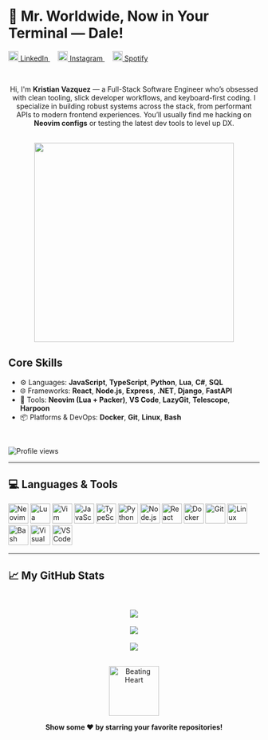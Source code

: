 # 🚀 Mr. Worldwide, Now in Your Terminal — Dale!

<p align="left">
  <a href="https://www.linkedin.com/in/kristianvazquez1/" target="_blank">
    <img src="https://cdn.jsdelivr.net/gh/simple-icons/simple-icons/icons/linkedin.svg" alt="LinkedIn" width="20" /> LinkedIn
  </a>&nbsp;&nbsp;&nbsp;
  <a href="https://www.instagram.com/solorunner_kris/" target="_blank">
    <img src="https://cdn.jsdelivr.net/gh/simple-icons/simple-icons/icons/instagram.svg" alt="Instagram" width="20" /> Instagram
  </a>&nbsp;&nbsp;&nbsp;
  <a href="https://open.spotify.com/user/zomkill2k" target="_blank">
    <img src="https://cdn.jsdelivr.net/gh/simple-icons/simple-icons/icons/spotify.svg" alt="Spotify" width="20" /> Spotify
  </a>
</p>

<br>
<p align="center">
  Hi, I'm <b>Kristian Vazquez</b> — a Full-Stack Software Engineer who’s obsessed with clean tooling, slick developer workflows, and keyboard-first coding. I specialize in building robust systems across the stack, from performant APIs to modern frontend experiences. 
  You’ll usually find me hacking on <b>Neovim configs</b> or testing the latest dev tools to level up DX.
</p>


<br>

<div align="center">
  <img src="https://media0.giphy.com/media/v1.Y2lkPTc5MGI3NjExcDYwamxkZDFxOWJsMjh6Z3p0eDhheXc5aXMxcTh1d2M1NXRqOGJhZiZlcD12MV9pbnRlcm5hbF9naWZfYnlfaWQmY3Q9Zw/KEYEpIngcmXlHetDqz/giphy.gif" width="400"/>
</div>


## Core Skills
- ⚙️ Languages: **JavaScript**, **TypeScript**, **Python**, **Lua**, **C#**, **SQL**
- 🌐 Frameworks: **React**, **Node.js**, **Express**, **.NET**, **Django**, **FastAPI**
- 🧰 Tools: **Neovim (Lua + Packer)**, **VS Code**, **LazyGit**, **Telescope**, **Harpoon**
- 📦 Platforms & DevOps: **Docker**, **Git**, **Linux**, **Bash**

<br>

![Profile views](https://komarev.com/ghpvc/?username=Ceaseless04&style=flat-square)

---

## 💻 Languages & Tools

<p>
  <img src="https://cdn.jsdelivr.net/gh/devicons/devicon/icons/neovim/neovim-original.svg" width="40" alt="Neovim"/>
  <img src="https://cdn.jsdelivr.net/gh/devicons/devicon/icons/lua/lua-original.svg" width="40" alt="Lua"/>
  <img src="https://cdn.jsdelivr.net/gh/devicons/devicon/icons/vim/vim-original.svg" width="40" alt="Vim"/>
  <img src="https://cdn.jsdelivr.net/gh/devicons/devicon/icons/javascript/javascript-original.svg" width="40" alt="JavaScript"/>
  <img src="https://cdn.jsdelivr.net/gh/devicons/devicon/icons/typescript/typescript-original.svg" width="40" alt="TypeScript"/>
  <img src="https://cdn.jsdelivr.net/gh/devicons/devicon/icons/python/python-original.svg" width="40" alt="Python"/>
  <img src="https://cdn.jsdelivr.net/gh/devicons/devicon/icons/nodejs/nodejs-original.svg" width="40" alt="Node.js"/>
  <img src="https://cdn.jsdelivr.net/gh/devicons/devicon/icons/react/react-original.svg" width="40" alt="React"/>
  <img src="https://cdn.jsdelivr.net/gh/devicons/devicon/icons/docker/docker-original.svg" width="40" alt="Docker"/>
  <img src="https://cdn.jsdelivr.net/gh/devicons/devicon/icons/git/git-original.svg" width="40" alt="Git"/>
  <img src="https://cdn.jsdelivr.net/gh/devicons/devicon/icons/linux/linux-original.svg" width="40" alt="Linux"/>
  <img src="https://cdn.jsdelivr.net/gh/devicons/devicon/icons/bash/bash-original.svg" width="40" alt="Bash"/>
  <img src="https://cdn.jsdelivr.net/gh/devicons/devicon/icons/visualstudio/visualstudio-plain.svg" width="40" alt="Visual Studio"/>
  <img src="https://cdn.jsdelivr.net/gh/devicons/devicon/icons/vscode/vscode-original.svg" width="40" alt="VS Code"/>
</p>

---

<h2>📈 My GitHub Stats</h2>
<br/>
<p align="center">
  <img src="https://github-readme-stats.vercel.app/api?username=Ceaseless04&show_icons=true&theme=gotham&include_all_commits=true&count_private=true"/>
  <br><br>
  <img src="https://streak-stats.demolab.com?user=Ceaseless04&theme=gotham&hide_border=true"/>
  <br><br>
  <img src="https://github-readme-stats.vercel.app/api/top-langs/?username=Ceaseless04&layout=compact&theme=gotham&langs_count=8"/>
</p>

<br/>

<div align="center">

<div align="center">

<img src="https://media4.giphy.com/media/v1.Y2lkPTc5MGI3NjExdno0dXNyZjNoand6dXRjYW14MG52bnZkZW55OXE2Y3ltMW90anA5MCZlcD12MV9pbnRlcm5hbF9naWZfYnlfaWQmY3Q9Zw/9YO1Zv9rPAGQg3bYLY/giphy.gif" width="100" alt="Beating Heart"/>

**Show some ❤️ by starring your favorite repositories!**

</div>

</div>
